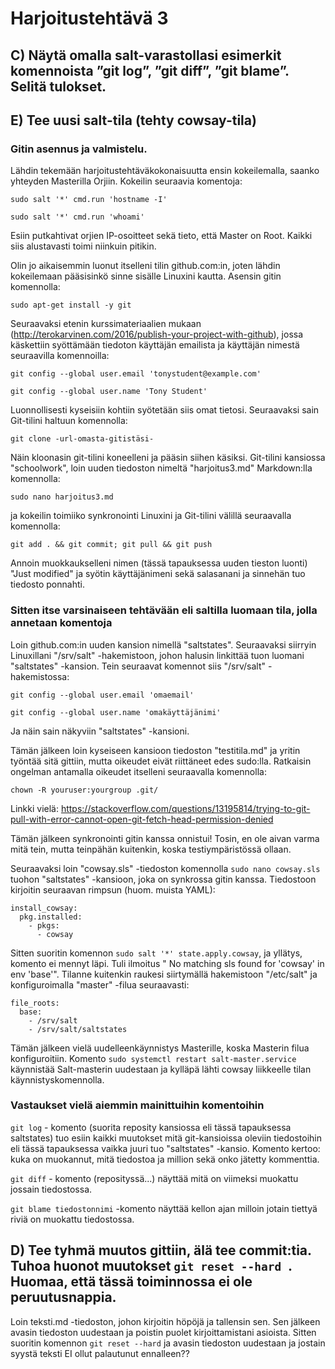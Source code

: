 # Harjoitustehtävä 3

## C) Näytä omalla salt-varastollasi esimerkit komennoista ”git log”, ”git diff”, ”git blame”. Selitä tulokset.
## E) Tee uusi salt-tila (tehty cowsay-tila)

### Gitin asennus ja valmistelu. 

Lähdin tekemään harjoitustehtäväkokonaisuutta ensin kokeilemalla, saanko yhteyden Masterilla Orjiin. Kokeilin seuraavia komentoja:

```
sudo salt '*' cmd.run 'hostname -I'

sudo salt '*' cmd.run 'whoami'
```

Esiin putkahtivat orjien IP-osoitteet sekä tieto, että Master on Root. Kaikki siis alustavasti toimi niinkuin pitikin.

Olin jo aikaisemmin luonut itselleni tilin github.com:in, joten lähdin kokeilemaan pääsisinkö sinne sisälle Linuxini kautta. Asensin gitin komennolla:

```
sudo apt-get install -y git
```

Seuraavaksi etenin kurssimateriaalien mukaan (http://terokarvinen.com/2016/publish-your-project-with-github), jossa käskettiin syöttämään tiedoton käyttäjän emailista ja käyttäjän nimestä seuraavilla komennoilla:

```
git config --global user.email 'tonystudent@example.com'

git config --global user.name 'Tony Student'
```

Luonnollisesti kyseisiin kohtiin syötetään siis omat tietosi. Seuraavaksi sain Git-tilini haltuun komennolla:

```
git clone -url-omasta-gitistäsi-
```

Näin kloonasin git-tilini koneelleni ja pääsin siihen käsiksi. Git-tilini kansiossa "schoolwork", loin uuden tiedoston nimeltä "harjoitus3.md" Markdown:lla komennolla: 

```
sudo nano harjoitus3.md
```

ja kokeilin toimiiko synkronointi Linuxini ja Git-tilini välillä seuraavalla komennolla:

```
git add . && git commit; git pull && git push
```

Annoin muokkaukselleni nimen (tässä tapauksessa uuden tieston luonti) "Just modified" ja syötin käyttäjänimeni sekä salasanani ja sinnehän tuo tiedosto ponnahti.



### Sitten itse varsinaiseen tehtävään eli saltilla luomaan tila, jolla annetaan komentoja

Loin github.com:in uuden kansion nimellä "saltstates". Seuraavaksi siirryin Linuxillani "/srv/salt" -hakemistoon, johon halusin linkittää tuon luomani "saltstates" -kansion. Tein seuraavat komennot siis "/srv/salt" -hakemistossa:

```
git config --global user.email 'omaemail'

git config --global user.name 'omakäyttäjänimi'
```

Ja näin sain näkyviin "saltstates" -kansioni.

Tämän jälkeen loin kyseiseen kansioon tiedoston "testitila.md" ja yritin työntää sitä gittiin, mutta oikeudet eivät riittäneet edes sudo:lla. Ratkaisin ongelman antamalla oikeudet itselleni seuraavalla komennolla:
```
chown -R youruser:yourgroup .git/
```
Linkki vielä: https://stackoverflow.com/questions/13195814/trying-to-git-pull-with-error-cannot-open-git-fetch-head-permission-denied

Tämän jälkeen synkronointi gitin kanssa onnistui! Tosin, en ole aivan varma mitä tein, mutta teinpähän kuitenkin, koska testiympäristössä ollaan.

Seuraavaksi loin "cowsay.sls" -tiedoston komennolla ```sudo nano cowsay.sls``` tuohon "saltstates" -kansioon, joka on synkrossa gitin kanssa. Tiedostoon kirjoitin seuraavan rimpsun (huom. muista YAML):
```
install_cowsay:
  pkg.installed:
    - pkgs:
      - cowsay
```
      
Sitten suoritin komennon ```sudo salt '*' state.apply.cowsay```, ja yllätys, komento ei mennyt läpi. Tuli ilmoitus " No matching sls found for 'cowsay' in env 'base'". Tilanne kuitenkin raukesi siirtymällä hakemistoon "/etc/salt" ja konfiguroimalla "master" -filua seuraavasti:
```
file_roots:
  base:
    - /srv/salt
    - /srv/salt/saltstates
```
Tämän jälkeen vielä uudelleenkäynnistys Masterille, koska Masterin filua konfiguroitiin. Komento ```sudo systemctl restart salt-master.service ``` käynnistää Salt-masterin uudestaan ja kylläpä lähti cowsay liikkeelle tilan käynnistyskomennolla.


### Vastaukset vielä aiemmin mainittuihin komentoihin

```git log``` - komento (suorita reposity kansiossa eli tässä tapauksessa saltstates) tuo esiin kaikki muutokset mitä git-kansioissa oleviin tiedostoihin eli tässä tapauksessa vaikka juuri tuo "saltstates" -kansio. Komento kertoo: kuka on muokannut, mitä tiedostoa ja million sekä onko jätetty kommenttia.

```git diff``` - komento (reposityssä...) näyttää mitä on viimeksi muokattu jossain tiedostossa.

```git blame tiedostonnimi``` -komento näyttää kellon ajan milloin jotain tiettyä riviä on muokattu tiedostossa.

## D) Tee tyhmä muutos gittiin, älä tee commit:tia. Tuhoa huonot muutokset ```git reset --hard ```. Huomaa, että tässä toiminnossa ei ole peruutusnappia.

Loin teksti.md -tiedoston, johon kirjoitin höpöjä ja tallensin sen. Sen jälkeen avasin tiedoston uudestaan ja poistin puolet kirjoittamistani asioista. Sitten suoritin komennon ```git reset --hard``` ja avasin tiedoston uudestaan ja jostain syystä teksti EI ollut palautunut ennalleen??
